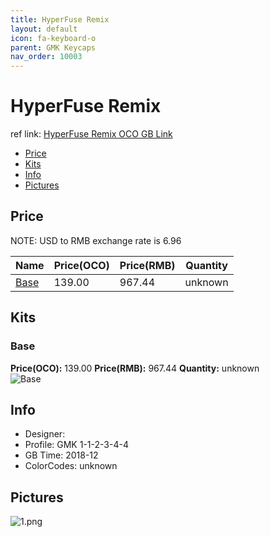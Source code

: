 ```yaml
---
title: HyperFuse Remix
layout: default
icon: fa-keyboard-o
parent: GMK Keycaps
nav_order: 10003
---
```


# HyperFuse Remix

ref link: [HyperFuse Remix OCO GB Link](https://www.originativeco.com/products/hyperfuse-remix)

* [Price](#price)
* [Kits](#kits)
* [Info](#info)
* [Pictures](#pictures)


## Price  
NOTE: USD to RMB exchange rate is 6.96

| Name          | Price(OCO)    |  Price(RMB) | Quantity |
| ------------- | ------------ |  ---------- | -------- |
|[Base](#base)|139.00|967.44|unknown|


## Kits
### Base
**Price(OCO):** 139.00    **Price(RMB):** 967.44    **Quantity:** unknown  
<img src="{{ 'assets/images/gmk-keycaps/hyperfuseremix/kits_pics/base.png' | relative_url }}" alt="Base" class="image featured">


## Info
* Designer: 
* Profile: GMK 1-1-2-3-4-4
* GB Time: 2018-12
* ColorCodes: unknown


## Pictures
<img src="{{ 'assets/images/gmk-keycaps/hyperfuseremix/rendering_pics/1.png' | relative_url }}" alt="1.png" class="image featured">
